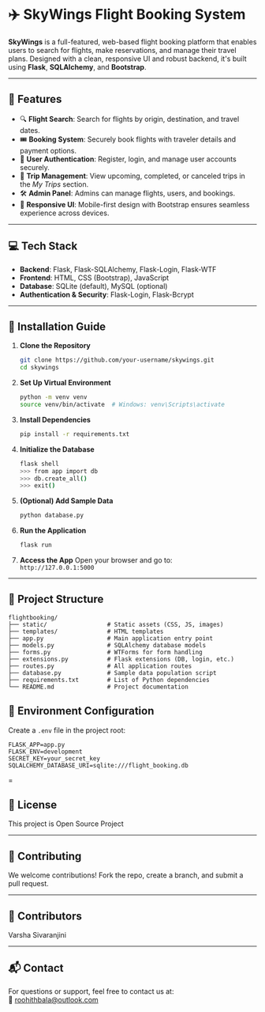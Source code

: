 # ✈️ SkyWings Flight Booking System

**SkyWings** is a full-featured, web-based flight booking platform that enables users to search for flights, make reservations, and manage their travel plans. Designed with a clean, responsive UI and robust backend, it's built using **Flask**, **SQLAlchemy**, and **Bootstrap**.

---

## 🔧 Features

- 🔍 **Flight Search**: Search for flights by origin, destination, and travel dates.  
- 🎟️ **Booking System**: Securely book flights with traveler details and payment options.  
- 🔐 **User Authentication**: Register, login, and manage user accounts securely.  
- 🧳 **Trip Management**: View upcoming, completed, or canceled trips in the *My Trips* section.  
- 🛠️ **Admin Panel**: Admins can manage flights, users, and bookings.  
- 📱 **Responsive UI**: Mobile-first design with Bootstrap ensures seamless experience across devices.

---

## 💻 Tech Stack

- **Backend**: Flask, Flask-SQLAlchemy, Flask-Login, Flask-WTF  
- **Frontend**: HTML, CSS (Bootstrap), JavaScript  
- **Database**: SQLite (default), MySQL (optional)  
- **Authentication & Security**: Flask-Login, Flask-Bcrypt

---

## 🚀 Installation Guide

1. **Clone the Repository**
   ```bash
   git clone https://github.com/your-username/skywings.git
   cd skywings
   ```

2. **Set Up Virtual Environment**
   ```bash
   python -m venv venv
   source venv/bin/activate  # Windows: venv\Scripts\activate
   ```

3. **Install Dependencies**
   ```bash
   pip install -r requirements.txt
   ```

4. **Initialize the Database**
   ```bash
   flask shell
   >>> from app import db
   >>> db.create_all()
   >>> exit()
   ```

5. **(Optional) Add Sample Data**
   ```bash
   python database.py
   ```

6. **Run the Application**
   ```bash
   flask run
   ```

7. **Access the App**
   Open your browser and go to:  
   `http://127.0.0.1:5000`

---

## 📁 Project Structure

```
flightbooking/
├── static/                 # Static assets (CSS, JS, images)
├── templates/              # HTML templates
├── app.py                  # Main application entry point
├── models.py               # SQLAlchemy database models
├── forms.py                # WTForms for form handling
├── extensions.py           # Flask extensions (DB, login, etc.)
├── routes.py               # All application routes
├── database.py             # Sample data population script
├── requirements.txt        # List of Python dependencies
└── README.md               # Project documentation
```


## 🔐 Environment Configuration

Create a `.env` file in the project root:

```env
FLASK_APP=app.py
FLASK_ENV=development
SECRET_KEY=your_secret_key
SQLALCHEMY_DATABASE_URI=sqlite:///flight_booking.db
```

=

## 📄 License

This project is Open Source Project

---

## 🤝 Contributing

We welcome contributions! Fork the repo, create a branch, and submit a pull request.

---
## 🤝 Contributors

Varsha
Sivaranjini

---

## 📬 Contact

For questions or support, feel free to contact us at:  
📧 [roohithbala@outlook.com](roohithbala@outlook.com)
